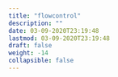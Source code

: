 ```yaml
---
title: "flowcontrol"
description: ""
date: 03-09-2020T23:19:48
lastmod: 03-09-2020T23:19:48
draft: false
weight: -14
collapsible: false
---
```


                                                